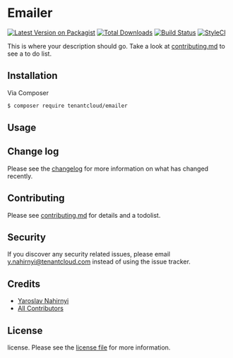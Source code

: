# Emailer

[![Latest Version on Packagist][ico-version]][link-packagist]
[![Total Downloads][ico-downloads]][link-downloads]
[![Build Status][ico-travis]][link-travis]
[![StyleCI][ico-styleci]][link-styleci]

This is where your description should go. Take a look at [contributing.md](contributing.md) to see a to do list.

## Installation

Via Composer

```bash
$ composer require tenantcloud/emailer
```

## Usage

## Change log

Please see the [changelog](changelog.md) for more information on what has changed recently.

## Contributing

Please see [contributing.md](contributing.md) for details and a todolist.

## Security

If you discover any security related issues, please email y.nahirnyi@tenantcloud.com instead of using the issue tracker.

## Credits

-   [Yaroslav Nahirnyi][link-author]
-   [All Contributors][link-contributors]

## License

license. Please see the [license file](license.md) for more information.

[ico-version]: https://img.shields.io/packagist/v/tenantcloud/emailer.svg?style=flat-square
[ico-downloads]: https://img.shields.io/packagist/dt/tenantcloud/emailer.svg?style=flat-square
[ico-travis]: https://img.shields.io/travis/tenantcloud/emailer/master.svg?style=flat-square
[ico-styleci]: https://styleci.io/repos/12345678/shield
[link-packagist]: https://packagist.org/packages/tenantcloud/emailer
[link-downloads]: https://packagist.org/packages/tenantcloud/emailer
[link-travis]: https://travis-ci.org/tenantcloud/emailer
[link-styleci]: https://styleci.io/repos/12345678
[link-author]: https://github.com/tenantcloud
[link-contributors]: ../../contributors
